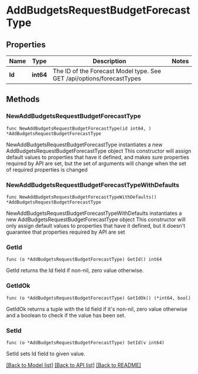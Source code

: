 # AddBudgetsRequestBudgetForecastType

## Properties

Name | Type | Description | Notes
------------ | ------------- | ------------- | -------------
**Id** | **int64** | The ID of the Forecast Model type. See GET /api/options/forecastTypes | 

## Methods

### NewAddBudgetsRequestBudgetForecastType

`func NewAddBudgetsRequestBudgetForecastType(id int64, ) *AddBudgetsRequestBudgetForecastType`

NewAddBudgetsRequestBudgetForecastType instantiates a new AddBudgetsRequestBudgetForecastType object
This constructor will assign default values to properties that have it defined,
and makes sure properties required by API are set, but the set of arguments
will change when the set of required properties is changed

### NewAddBudgetsRequestBudgetForecastTypeWithDefaults

`func NewAddBudgetsRequestBudgetForecastTypeWithDefaults() *AddBudgetsRequestBudgetForecastType`

NewAddBudgetsRequestBudgetForecastTypeWithDefaults instantiates a new AddBudgetsRequestBudgetForecastType object
This constructor will only assign default values to properties that have it defined,
but it doesn't guarantee that properties required by API are set

### GetId

`func (o *AddBudgetsRequestBudgetForecastType) GetId() int64`

GetId returns the Id field if non-nil, zero value otherwise.

### GetIdOk

`func (o *AddBudgetsRequestBudgetForecastType) GetIdOk() (*int64, bool)`

GetIdOk returns a tuple with the Id field if it's non-nil, zero value otherwise
and a boolean to check if the value has been set.

### SetId

`func (o *AddBudgetsRequestBudgetForecastType) SetId(v int64)`

SetId sets Id field to given value.



[[Back to Model list]](../README.md#documentation-for-models) [[Back to API list]](../README.md#documentation-for-api-endpoints) [[Back to README]](../README.md)


